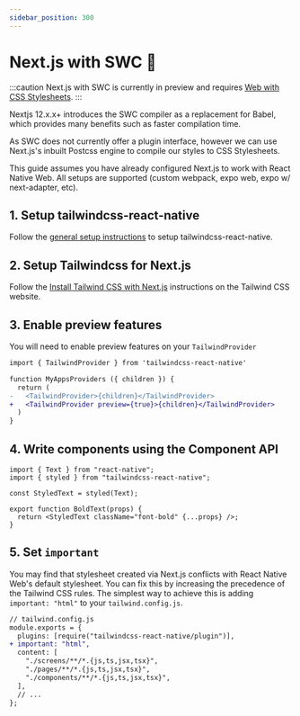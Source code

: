 ```yaml
---
sidebar_position: 300
---
```


# Next.js with SWC 🔬

:::caution
Next.js with SWC is currently in preview and requires [Web with CSS Stylesheets](/platforms/web#css-stylesheets-).
:::

Nextjs 12.x.x+ introduces the SWC compiler as a replacement for Babel, which provides many benefits such as faster compilation time.

As SWC does not currently offer a plugin interface, however we can use Next.js's inbuilt Postcss engine to compile our styles to CSS Stylesheets.

This guide assumes you have already configured Next.js to work with React Native Web. All setups are supported (custom webpack, expo web, expo w/ next-adapter, etc).

## 1. Setup tailwindcss-react-native

Follow the [general setup instructions](/installation) to setup tailwindcss-react-native.

## 2. Setup Tailwindcss for Next.js

Follow the [Install Tailwind CSS with Next.js](https://tailwindcss.com/docs/guides/nextjs) instructions on the Tailwind CSS website.

## 3. Enable preview features

You will need to enable preview features on your `TailwindProvider`

```diff
import { TailwindProvider } from 'tailwindcss-react-native'

function MyAppsProviders ({ children }) {
  return (
-   <TailwindProvider>{children}</TailwindProvider>
+   <TailwindProvider preview={true}>{children}</TailwindProvider>
  )
}
```

## 4. Write components using the Component API

```tsx
import { Text } from "react-native";
import { styled } from "tailwindcss-react-native";

const StyledText = styled(Text);

export function BoldText(props) {
  return <StyledText className="font-bold" {...props} />;
}
```

## 5. Set `important`

You may find that stylesheet created via Next.js conflicts with React Native Web's default stylesheet. You can fix this by increasing the precedence of the Tailwind CSS rules. The simplest way to achieve this is adding `important: "html"` to your `tailwind.config.js`.

```diff
// tailwind.config.js
module.exports = {
  plugins: [require("tailwindcss-react-native/plugin")],
+ important: "html",
  content: [
    "./screens/**/*.{js,ts,jsx,tsx}",
    "./pages/**/*.{js,ts,jsx,tsx}",
    "./components/**/*.{js,ts,jsx,tsx}",
  ],
  // ...
};
```
